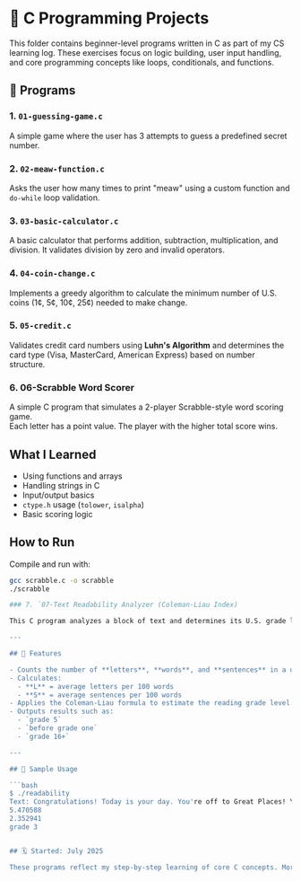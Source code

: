 # 🧠 C Programming Projects

This folder contains beginner-level programs written in C as part of my CS learning log. These exercises focus on logic building, user input handling, and core programming concepts like loops, conditionals, and functions.

## 🔹 Programs

### 1. `01-guessing-game.c`
A simple game where the user has 3 attempts to guess a predefined secret number.

### 2. `02-meaw-function.c`
Asks the user how many times to print "meaw" using a custom function and `do-while` loop validation.

### 3. `03-basic-calculator.c`
A basic calculator that performs addition, subtraction, multiplication, and division. It validates division by zero and invalid operators.

### 4. `04-coin-change.c`
Implements a greedy algorithm to calculate the minimum number of U.S. coins (1¢, 5¢, 10¢, 25¢) needed to make change.

### 5. `05-credit.c`
Validates credit card numbers using **Luhn's Algorithm** and determines the card type (Visa, MasterCard, American Express) based on number structure.

### 6. 06-Scrabble Word Scorer 


A simple C program that simulates a 2-player Scrabble-style word scoring game.  
Each letter has a point value. The player with the higher total score wins.

## What I Learned
- Using functions and arrays
- Handling strings in C
- Input/output basics
- `ctype.h` usage (`tolower`, `isalpha`)
- Basic scoring logic

## How to Run
Compile and run with:
```bash
gcc scrabble.c -o scrabble
./scrabble

### 7. `07-Text Readability Analyzer (Coleman-Liau Index)

This C program analyzes a block of text and determines its U.S. grade level using the **Coleman-Liau Readability Index**. It's a classic problem that helps you practice string manipulation, logic, and functions in C.

---

## 🚀 Features

- Counts the number of **letters**, **words**, and **sentences** in a user-inputted text.
- Calculates:
  - **L** = average letters per 100 words
  - **S** = average sentences per 100 words
- Applies the Coleman-Liau formula to estimate the reading grade level.
- Outputs results such as:
  - `grade 5`
  - `before grade one`
  - `grade 16+`

---

## 📘 Sample Usage

```bash
$ ./readability
Text: Congratulations! Today is your day. You're off to Great Places! You're off and away!
5.470588
2.352941
grade 3


## 🗓️ Started: July 2025

These programs reflect my step-by-step learning of core C concepts. More to come as I progress through CS50 and beyond!
